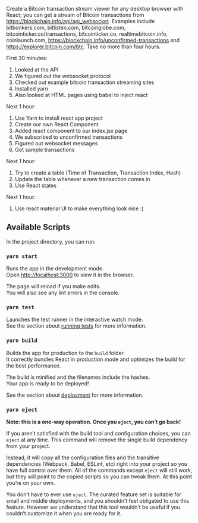 Create a Bitcoin transaction stream viewer for any desktop browser with React;
you can get a stream of Bitcoin transactions from
https://blockchain.info/api/api_websocket.
Examples include bitbonkers.com, bitlisten.com, bitcoinglobe.com,
bitcointicker.co/transactions, bitcointicker.co, realtimebitcoin.info,
coinlaunch.com, https://blockchain.info/unconfirmed-transactions and
https://explorer.bitcoin.com/btc. Take no more than four hours.

First 30 minutes:
1. Looked at the API
2. We figured out the websocket protocol
3. Checked out example bitcoin transaction streaming sites
4. Installed yarn
5. Also looked at HTML pages using babel to inject react

Next 1 hour:
1. Use Yarn to install react app project
2. Create our own React Component
3. Added react component to our index.jsx page
4. We subscribed to unconfirmed transactions
5. Figured out websocket messages
6. Got sample transactions

Next 1 hour:
1. Try to create a table (Time of Transaction, Transaction Index, Hash)
2. Update the table whenever a new transaction comes in
3. Use React states


Next 1 hour:
1. Use react material UI to make everything look nice :)


## Available Scripts

In the project directory, you can run:

### `yarn start`

Runs the app in the development mode.<br />
Open [http://localhost:3000](http://localhost:3000) to view it in the browser.

The page will reload if you make edits.<br />
You will also see any lint errors in the console.

### `yarn test`

Launches the test runner in the interactive watch mode.<br />
See the section about [running tests](https://facebook.github.io/create-react-app/docs/running-tests) for more information.

### `yarn build`

Builds the app for production to the `build` folder.<br />
It correctly bundles React in production mode and optimizes the build for the best performance.

The build is minified and the filenames include the hashes.<br />
Your app is ready to be deployed!

See the section about [deployment](https://facebook.github.io/create-react-app/docs/deployment) for more information.

### `yarn eject`

**Note: this is a one-way operation. Once you `eject`, you can’t go back!**

If you aren’t satisfied with the build tool and configuration choices, you can `eject` at any time. This command will remove the single build dependency from your project.

Instead, it will copy all the configuration files and the transitive dependencies (Webpack, Babel, ESLint, etc) right into your project so you have full control over them. All of the commands except `eject` will still work, but they will point to the copied scripts so you can tweak them. At this point you’re on your own.

You don’t have to ever use `eject`. The curated feature set is suitable for small and middle deployments, and you shouldn’t feel obligated to use this feature. However we understand that this tool wouldn’t be useful if you couldn’t customize it when you are ready for it.
